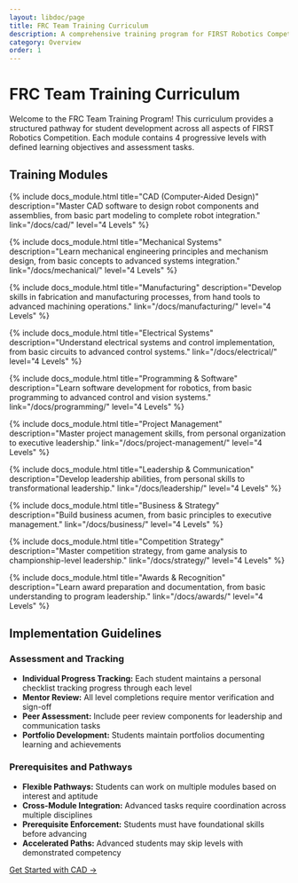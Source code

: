 ```yaml
---
layout: libdoc/page
title: FRC Team Training Curriculum
description: A comprehensive training program for FIRST Robotics Competition teams
category: Overview
order: 1
---
```


# FRC Team Training Curriculum

Welcome to the FRC Team Training Program! This curriculum provides a structured pathway for student development across all aspects of FIRST Robotics Competition. Each module contains 4 progressive levels with defined learning objectives and assessment tasks.

## Training Modules

{% include docs_module.html 
  title="CAD (Computer-Aided Design)"
  description="Master CAD software to design robot components and assemblies, from basic part modeling to complete robot integration."
  link="/docs/cad/"
  level="4 Levels" %}

{% include docs_module.html 
  title="Mechanical Systems"
  description="Learn mechanical engineering principles and mechanism design, from basic concepts to advanced systems integration."
  link="/docs/mechanical/"
  level="4 Levels" %}

{% include docs_module.html 
  title="Manufacturing"
  description="Develop skills in fabrication and manufacturing processes, from hand tools to advanced machining operations."
  link="/docs/manufacturing/"
  level="4 Levels" %}

{% include docs_module.html 
  title="Electrical Systems"
  description="Understand electrical systems and control implementation, from basic circuits to advanced control systems."
  link="/docs/electrical/"
  level="4 Levels" %}

{% include docs_module.html 
  title="Programming & Software"
  description="Learn software development for robotics, from basic programming to advanced control and vision systems."
  link="/docs/programming/"
  level="4 Levels" %}

{% include docs_module.html 
  title="Project Management"
  description="Master project management skills, from personal organization to executive leadership."
  link="/docs/project-management/"
  level="4 Levels" %}

{% include docs_module.html 
  title="Leadership & Communication"
  description="Develop leadership abilities, from personal skills to transformational leadership."
  link="/docs/leadership/"
  level="4 Levels" %}

{% include docs_module.html 
  title="Business & Strategy"
  description="Build business acumen, from basic principles to executive management."
  link="/docs/business/"
  level="4 Levels" %}

{% include docs_module.html 
  title="Competition Strategy"
  description="Master competition strategy, from game analysis to championship-level leadership."
  link="/docs/strategy/"
  level="4 Levels" %}

{% include docs_module.html 
  title="Awards & Recognition"
  description="Learn award preparation and documentation, from basic understanding to program leadership."
  link="/docs/awards/"
  level="4 Levels" %}

## Implementation Guidelines

### Assessment and Tracking
- **Individual Progress Tracking:** Each student maintains a personal checklist tracking progress through each level
- **Mentor Review:** All level completions require mentor verification and sign-off
- **Peer Assessment:** Include peer review components for leadership and communication tasks
- **Portfolio Development:** Students maintain portfolios documenting learning and achievements

### Prerequisites and Pathways
- **Flexible Pathways:** Students can work on multiple modules based on interest and aptitude
- **Cross-Module Integration:** Advanced tasks require coordination across multiple disciplines
- **Prerequisite Enforcement:** Students must have foundational skills before advancing
- **Accelerated Paths:** Advanced students may skip levels with demonstrated competency

[Get Started with CAD →](/docs/cad/)